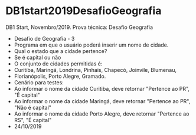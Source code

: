 # DB1start2019DesafioGeografia
DB1 Start, Novembro/2019.  Prova técnica: Desafio Geografia
 * Desafio de Geografia - 3
 * Programa em que o usuário poderá inserir um nome de cidade. 
 * Qual o estado que a cidade pertence?
 * Se é capital ou não 
 * O conjunto de cidades permitidas é:
 * Curitiba, Maringá, Londrina, Pinhais, Chapecó, Joinvile, Blumenau,
 * Florianópolis, Porto Alegre, Gramado. 
 * Cenário para testes: 
 * Ao informar o nome da cidade Curitiba, deve retornar "Pertence ao PR", "É capital" 
 * Ao informar o nome da cidade Maringá, deve retornar "Pertence ao PR", "Não é capital" 
 * Ao informar o nome da cidade Porto Alegre, deve retornar "Pertence ao RS", "É capital"
 * 24/10/2019
